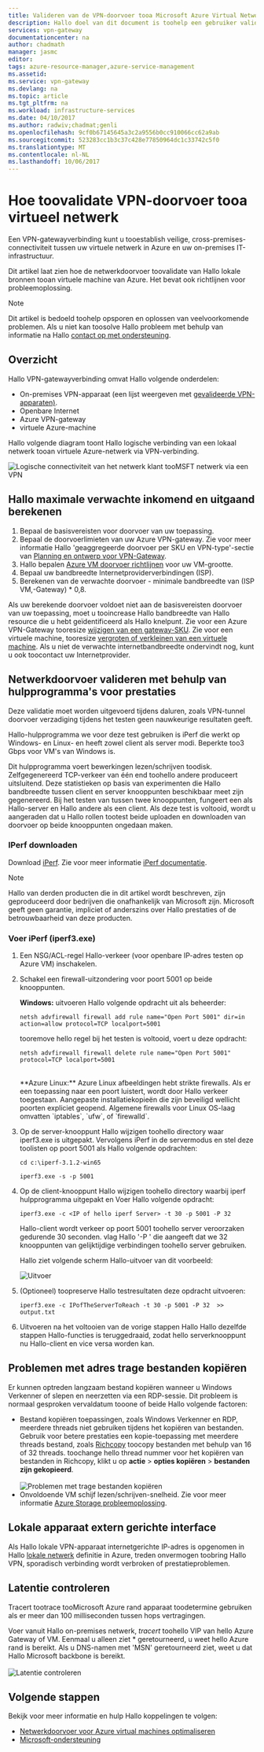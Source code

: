 ```yaml
---
title: Valideren van de VPN-doorvoer tooa Microsoft Azure Virtual Network | Microsoft Docs
description: Hallo doel van dit document is toohelp een gebruiker valideren Hallo netwerkdoorvoer van hun lokale bronnen tooan virtuele machine van Azure.
services: vpn-gateway
documentationcenter: na
author: chadmath
manager: jasmc
editor: 
tags: azure-resource-manager,azure-service-management
ms.assetid: 
ms.service: vpn-gateway
ms.devlang: na
ms.topic: article
ms.tgt_pltfrm: na
ms.workload: infrastructure-services
ms.date: 04/10/2017
ms.author: radwiv;chadmat;genli
ms.openlocfilehash: 9cf0b67145645a3c2a9556b0cc910066cc62a9ab
ms.sourcegitcommit: 523283cc1b3c37c428e77850964dc1c33742c5f0
ms.translationtype: MT
ms.contentlocale: nl-NL
ms.lasthandoff: 10/06/2017
---
```

# <a name="how-toovalidate-vpn-throughput-tooa-virtual-network"></a>Hoe toovalidate VPN-doorvoer tooa virtueel netwerk

Een VPN-gatewayverbinding kunt u tooestablish veilige, cross-premises-connectiviteit tussen uw virtuele netwerk in Azure en uw on-premises IT-infrastructuur.

Dit artikel laat zien hoe de netwerkdoorvoer toovalidate van Hallo lokale bronnen tooan virtuele machine van Azure. Het bevat ook richtlijnen voor probleemoplossing.

>[!NOTE]
>Dit artikel is bedoeld toohelp opsporen en oplossen van veelvoorkomende problemen. Als u niet kan toosolve Hallo probleem met behulp van informatie na Hallo [contact op met ondersteuning](https://portal.azure.com/?#blade/Microsoft_Azure_Support/HelpAndSupportBlade).
>
>

## <a name="overview"></a>Overzicht

Hallo VPN-gatewayverbinding omvat Hallo volgende onderdelen:

- On-premises VPN-apparaat (een lijst weergeven met [gevalideerde VPN-apparaten)](vpn-gateway-about-vpn-devices.md#devicetable).
- Openbare Internet
- Azure VPN-gateway
- virtuele Azure-machine

Hallo volgende diagram toont Hallo logische verbinding van een lokaal netwerk tooan virtuele Azure-netwerk via VPN-verbinding.

![Logische connectiviteit van het netwerk klant tooMSFT netwerk via een VPN](./media/vpn-gateway-validate-throughput-to-vnet/VPNPerf.png)

## <a name="calculate-hello-maximum-expected-ingressegress"></a>Hallo maximale verwachte inkomend en uitgaand berekenen

1.  Bepaal de basisvereisten voor doorvoer van uw toepassing.
2.  Bepaal de doorvoerlimieten van uw Azure VPN-gateway. Zie voor meer informatie Hallo 'geaggregeerde doorvoer per SKU en VPN-type'-sectie van [Planning en ontwerp voor VPN-Gateway](vpn-gateway-plan-design.md).
3.  Hallo bepalen [Azure VM doorvoer richtlijnen](../virtual-machines/virtual-machines-windows-sizes.md) voor uw VM-grootte.
4.  Bepaal uw bandbreedte Internetproviderverbindingen (ISP).
5.  Berekenen van de verwachte doorvoer - minimale bandbreedte van (ISP VM,-Gateway) * 0,8.

Als uw berekende doorvoer voldoet niet aan de basisvereisten doorvoer van uw toepassing, moet u tooincrease Hallo bandbreedte van Hallo resource die u hebt geïdentificeerd als Hallo knelpunt. Zie voor een Azure VPN-Gateway tooresize [wijzigen van een gateway-SKU](https://docs.microsoft.com/en-us/azure/vpn-gateway/vpn-gateway-about-vpn-gateway-settings.md#gwsku). Zie voor een virtuele machine, tooresize [vergroten of verkleinen van een virtuele machine](../virtual-machines/virtual-machines-windows-resize-vm.md). Als u niet de verwachte internetbandbreedte ondervindt nog, kunt u ook toocontact uw Internetprovider.

## <a name="validate-network-throughput-by-using-performance-tools"></a>Netwerkdoorvoer valideren met behulp van hulpprogramma's voor prestaties

Deze validatie moet worden uitgevoerd tijdens daluren, zoals VPN-tunnel doorvoer verzadiging tijdens het testen geen nauwkeurige resultaten geeft.

Hallo-hulpprogramma we voor deze test gebruiken is iPerf die werkt op Windows- en Linux- en heeft zowel client als server modi. Beperkte too3 Gbps voor VM's van Windows is.

Dit hulpprogramma voert bewerkingen lezen/schrijven toodisk. Zelfgegenereerd TCP-verkeer van één end toohello andere produceert uitsluitend. Deze statistieken op basis van experimenten die Hallo bandbreedte tussen client en server knooppunten beschikbaar meet zijn gegenereerd. Bij het testen van tussen twee knooppunten, fungeert een als Hallo-server en Hallo andere als een client. Als deze test is voltooid, wordt u aangeraden dat u Hallo rollen tootest beide uploaden en downloaden van doorvoer op beide knooppunten ongedaan maken.

### <a name="download-iperf"></a>IPerf downloaden
Download [iPerf](https://iperf.fr/download/iperf_3.1/iperf-3.1.2-win64.zip). Zie voor meer informatie [iPerf documentatie](https://iperf.fr/iperf-doc.php).

 >[!NOTE]
 >Hallo van derden producten die in dit artikel wordt beschreven, zijn geproduceerd door bedrijven die onafhankelijk van Microsoft zijn. Microsoft geeft geen garantie, impliciet of anderszins over Hallo prestaties of de betrouwbaarheid van deze producten.
 >
 >

### <a name="run-iperf-iperf3exe"></a>Voer iPerf (iperf3.exe)
1. Een NSG/ACL-regel Hallo-verkeer (voor openbare IP-adres testen op Azure VM) inschakelen.

2. Schakel een firewall-uitzondering voor poort 5001 op beide knooppunten.

    **Windows:** uitvoeren Hallo volgende opdracht uit als beheerder:

    ```CMD
    netsh advfirewall firewall add rule name="Open Port 5001" dir=in action=allow protocol=TCP localport=5001
    ```

    tooremove hello regel bij het testen is voltooid, voert u deze opdracht:

    ```CMD
    netsh advfirewall firewall delete rule name="Open Port 5001" protocol=TCP localport=5001
    ```
    </br>
    **Azure Linux:** Azure Linux afbeeldingen hebt strikte firewalls. Als er een toepassing naar een poort luistert, wordt door Hallo verkeer toegestaan. Aangepaste installatiekopieën die zijn beveiligd wellicht poorten expliciet geopend. Algemene firewalls voor Linux OS-laag omvatten `iptables`, `ufw`, of `firewalld`.

3. Op de server-knooppunt Hallo wijzigen toohello directory waar iperf3.exe is uitgepakt. Vervolgens iPerf in de servermodus en stel deze toolisten op poort 5001 als Hallo volgende opdrachten:

     ```CMD
     cd c:\iperf-3.1.2-win65

     iperf3.exe -s -p 5001
     ```

4. Op de client-knooppunt Hallo wijzigen toohello directory waarbij iperf hulpprogramma uitgepakt en Voer Hallo volgende opdracht:

    ```CMD
    iperf3.exe -c <IP of hello iperf Server> -t 30 -p 5001 -P 32
    ```

    Hallo-client wordt verkeer op poort 5001 toohello server veroorzaken gedurende 30 seconden. vlag Hallo '-P ' die aangeeft dat we 32 knooppunten van gelijktijdige verbindingen toohello server gebruiken.

    Hallo ziet volgende scherm Hallo-uitvoer van dit voorbeeld:

    ![Uitvoer](./media/vpn-gateway-validate-throughput-to-vnet/06theoutput.png)

5. (Optioneel) toopreserve Hallo testresultaten deze opdracht uitvoeren:

    ```CMD
    iperf3.exe -c IPofTheServerToReach -t 30 -p 5001 -P 32  >> output.txt
    ```

6. Uitvoeren na het voltooien van de vorige stappen Hallo Hallo dezelfde stappen Hallo-functies is teruggedraaid, zodat hello serverknooppunt nu Hallo-client en vice versa worden kan.

## <a name="address-slow-file-copy-issues"></a>Problemen met adres trage bestanden kopiëren
Er kunnen optreden langzaam bestand kopiëren wanneer u Windows Verkenner of slepen en neerzetten via een RDP-sessie. Dit probleem is normaal gesproken vervaldatum tooone of beide Hallo volgende factoren:

- Bestand kopiëren toepassingen, zoals Windows Verkenner en RDP, meerdere threads niet gebruiken tijdens het kopiëren van bestanden. Gebruik voor betere prestaties een kopie-toepassing met meerdere threads bestand, zoals [Richcopy](https://technet.microsoft.com/en-us/magazine/2009.04.utilityspotlight.aspx) toocopy bestanden met behulp van 16 of 32 threads. toochange hello thread nummer voor het kopiëren van bestanden in Richcopy, klikt u op **actie** > **opties kopiëren** > **bestanden zijn gekopieerd**.<br><br>
![Problemen met trage bestanden kopiëren](./media/vpn-gateway-validate-throughput-to-vnet/Richcopy.png)<br>
- Onvoldoende VM schijf lezen/schrijven-snelheid. Zie voor meer informatie [Azure Storage probleemoplossing](../storage/common/storage-e2e-troubleshooting.md).

## <a name="on-premises-device-external-facing-interface"></a>Lokale apparaat extern gerichte interface
Als Hallo lokale VPN-apparaat internetgerichte IP-adres is opgenomen in Hallo [lokale netwerk](vpn-gateway-howto-site-to-site-resource-manager-portal.md#LocalNetworkGateway) definitie in Azure, treden onvermogen toobring Hallo VPN, sporadisch verbinding wordt verbroken of prestatieproblemen.

## <a name="checking-latency"></a>Latentie controleren
Tracert tootrace tooMicrosoft Azure rand apparaat toodetermine gebruiken als er meer dan 100 milliseconden tussen hops vertragingen.

Voer vanuit Hallo on-premises netwerk, *tracert* toohello VIP van hello Azure Gateway of VM. Eenmaal u alleen ziet * geretourneerd, u weet hello Azure rand is bereikt. Als u DNS-namen met 'MSN' geretourneerd ziet, weet u dat Hallo Microsoft backbone is bereikt.<br><br>
![Latentie controleren](./media/vpn-gateway-validate-throughput-to-vnet/08checkinglatency.png)

## <a name="next-steps"></a>Volgende stappen
Bekijk voor meer informatie en hulp Hallo koppelingen te volgen:

- [Netwerkdoorvoer voor Azure virtual machines optimaliseren](../virtual-network/virtual-network-optimize-network-bandwidth.md)
- [Microsoft-ondersteuning](https://portal.azure.com/?#blade/Microsoft_Azure_Support/HelpAndSupportBlade)
